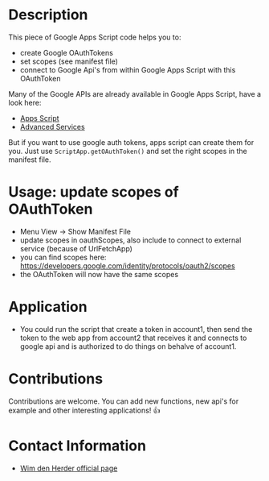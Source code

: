 
# Description
This piece of Google Apps Script code helps you to: 
- create Google OAuthTokens
- set scopes (see manifest file)
- connect to Google Api's from within Google Apps Script with this OAuthToken
 
Many of the Google APIs are already available in Google Apps Script, have a look here: 
- [Apps Script](https://developers.google.com/apps-script)
- [Advanced Services](https://developers.google.com/apps-script/guides/services/advanced)  
 
But if you want to use google auth tokens, apps script can create them for you. Just use 
```ScriptApp.getOAuthToken()```
and set the right scopes in the manifest file. 

# Usage: update scopes of OAuthToken
- Menu View -> Show Manifest File
- update scopes in oauthScopes, also include to connect to external service (because of UrlFetchApp)
- you can find scopes here: https://developers.google.com/identity/protocols/oauth2/scopes
- the OAuthToken will now have the same scopes

# Application
* You could run the script that create a token in account1, then send the token to the web app from account2 that receives it and connects to google api and is authorized to do things on behalve of account1. 

# Contributions
Contributions are welcome. You can add new functions, new api's for example and other interesting applications! :+1:

# Contact Information
- [Wim den Herder official page](www.wimdenherder.com)